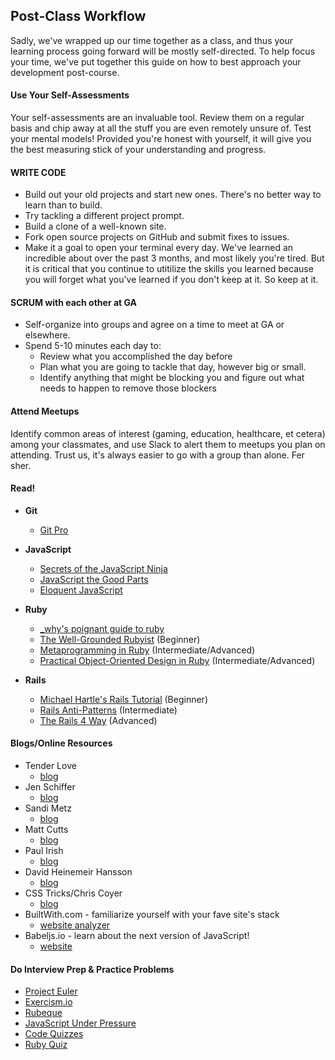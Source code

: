## Post-Class Workflow

Sadly, we've wrapped up our time together as a class, and thus your learning process going forward will be mostly self-directed. To help focus your time, we've put together this guide on how to best approach your development post-course.

#### Use Your Self-Assessments

Your self-assessments are an invaluable tool. Review them on a regular basis and chip away at all the stuff you are even remotely unsure of. Test your mental models! Provided you're honest with yourself, it will give you the best measuring stick of your understanding and progress.

#### WRITE CODE

* Build out your old projects and start new ones. There's no better way to learn than to build.
* Try tackling a different project prompt. 
* Build a clone of a well-known site.
* Fork open source projects on GitHub and submit fixes to issues.
* Make it a goal to open your terminal every day. We've learned an incredible about over the past 3 months, and most likely you're tired. But it is critical that you continue to utitilize the skills you learned because you will forget what you've learned if you don't keep at it. So keep at it.

#### SCRUM with each other at GA

* Self-organize into groups and agree on a time to meet at GA or elsewhere.
* Spend 5-10 minutes each day to:
  * Review what you accomplished the day before
  * Plan what you are going to tackle that day, however big or small.
  * Identify anything that might be blocking you and figure out what needs to happen to remove those blockers

#### Attend Meetups

Identify common areas of interest (gaming, education, healthcare, et cetera) among your classmates, and use Slack to alert them to meetups you plan on attending. Trust us, it's always easier to go with a group than alone. Fer sher.

#### Read! 

* __Git__
  * [Git Pro](http://www.amazon.com/Pro-Git-Scott-Chacon/dp/1430218339/ref=sr_1_2?s=books&ie=UTF8&qid=1414681405&sr=1-2&keywords=git+pro)
* __JavaScript__
  * [Secrets of the JavaScript Ninja](http://www.amazon.com/Secrets-JavaScript-Ninja-John-Resig/dp/193398869X#)
  * [JavaScript the Good Parts](http://www.amazon.com/JavaScript-Good-Parts-Douglas-Crockford/dp/0596517742)
  * [Eloquent JavaScript](http://www.amazon.com/Eloquent-JavaScript-Modern-Introduction-Programming/dp/1593272820)
* __Ruby__
  * [_why's poignant guide to ruby](http://poignant.guide/)
  * [The Well-Grounded Rubyist](http://www.amazon.com/Well-Grounded-Rubyist-David-Black/dp/1617291692/ref=sr_1_12?ie=UTF8&qid=1426017186&sr=8-12&keywords=ruby) (Beginner)
  * [Metaprogramming in Ruby](https://s3.amazonaws.com/uploads.hipchat.com/39979/361571/5xOC1MAlzVFzVSK/Metaprogramming%20Ruby.pdf) (Intermediate/Advanced)
  * [Practical Object-Oriented Design in Ruby](http://www.amazon.com/Practical-Object-Oriented-Design-Ruby-Addison-Wesley/dp/0321721330/ref=sr_1_1?s=books&ie=UTF8&qid=1414681330&sr=1-1&keywords=practical+object-oriented+design+in+ruby) (Intermediate/Advanced)

* __Rails__
  * [Michael Hartle's Rails Tutorial](https://www.railstutorial.org/) (Beginner)
  * [Rails Anti-Patterns](http://www.amazon.com/Rails-AntiPatterns-Refactoring-Addison-Wesley-Professional/dp/0321604814) (Intermediate)
  * [The Rails 4 Way](http://www.amazon.com/Rails-Way-Addison-Wesley-Professional-Ruby/dp/0321944275/ref=sr_1_1?s=books&ie=UTF8&qid=1414681549&sr=1-1&keywords=The+Rails+4+way) (Advanced)

#### Blogs/Online Resources

* Tender Love
  - [blog](http://tenderlovemaking.com/)
* Jen Schiffer
  - [blog](http://jennmoney.biz/)
* Sandi Metz
  - [blog](http://www.sandimetz.com/)
* Matt Cutts
  - [blog](https://www.mattcutts.com/blog/)
* Paul Irish
  - [blog](http://www.paulirish.com/)
* David Heinemeir Hansson
  - [blog](http://david.heinemeierhansson.com/)
* CSS Tricks/Chris Coyer
  - [blog](https://css-tricks.com/)
* BuiltWith.com - familiarize yourself with your fave site's stack
  - [website analyzer](http://builtwith.com/)
* Babeljs.io - learn about the next version of JavaScript!
  - [website](https://babeljs.io/docs/learn-es2015/)
  
#### Do Interview Prep & Practice Problems

* [Project Euler](http://projecteuler.net/problems)
* [Exercism.io](http://exercism.io/)
* [Rubeque](http://www.rubeque.com/problems)
* [JavaScript Under Pressure](http://games.usvsth3m.com/javascript-under-pressure/)
* [Code Quizzes](http://www.codequizzes.com/)
* [Ruby Quiz](http://rubyquiz.com/)
